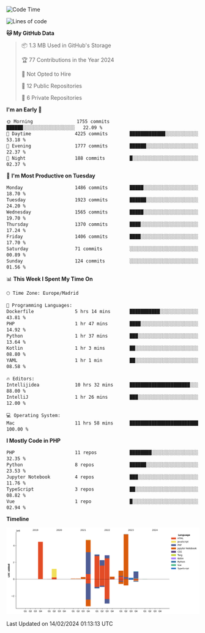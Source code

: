 <!--START_SECTION:waka-->
![Code Time](http://img.shields.io/badge/Code%20Time-41%20hrs%2057%20mins-blue)

![Lines of code](https://img.shields.io/badge/From%20Hello%20World%20I%27ve%20Written-26.3%20million%20lines%20of%20code-blue)

**🐱 My GitHub Data** 

> 📦 1.3 MB Used in GitHub's Storage 
 > 
> 🏆 77 Contributions in the Year 2024
 > 
> 🚫 Not Opted to Hire
 > 
> 📜 12 Public Repositories 
 > 
> 🔑 6 Private Repositories 
 > 
**I'm an Early 🐤** 

```text
🌞 Morning                1755 commits        ██████░░░░░░░░░░░░░░░░░░░   22.09 % 
🌆 Daytime                4225 commits        █████████████░░░░░░░░░░░░   53.18 % 
🌃 Evening                1777 commits        ██████░░░░░░░░░░░░░░░░░░░   22.37 % 
🌙 Night                  188 commits         █░░░░░░░░░░░░░░░░░░░░░░░░   02.37 % 
```
📅 **I'm Most Productive on Tuesday** 

```text
Monday                   1486 commits        █████░░░░░░░░░░░░░░░░░░░░   18.70 % 
Tuesday                  1923 commits        ██████░░░░░░░░░░░░░░░░░░░   24.20 % 
Wednesday                1565 commits        █████░░░░░░░░░░░░░░░░░░░░   19.70 % 
Thursday                 1370 commits        ████░░░░░░░░░░░░░░░░░░░░░   17.24 % 
Friday                   1406 commits        ████░░░░░░░░░░░░░░░░░░░░░   17.70 % 
Saturday                 71 commits          ░░░░░░░░░░░░░░░░░░░░░░░░░   00.89 % 
Sunday                   124 commits         ░░░░░░░░░░░░░░░░░░░░░░░░░   01.56 % 
```


📊 **This Week I Spent My Time On** 

```text
🕑︎ Time Zone: Europe/Madrid

💬 Programming Languages: 
Dockerfile               5 hrs 14 mins       ███████████░░░░░░░░░░░░░░   43.81 % 
PHP                      1 hr 47 mins        ████░░░░░░░░░░░░░░░░░░░░░   14.92 % 
Python                   1 hr 37 mins        ███░░░░░░░░░░░░░░░░░░░░░░   13.64 % 
Kotlin                   1 hr 3 mins         ██░░░░░░░░░░░░░░░░░░░░░░░   08.80 % 
YAML                     1 hr 1 min          ██░░░░░░░░░░░░░░░░░░░░░░░   08.58 % 

🔥 Editors: 
Intellijidea             10 hrs 32 mins      ██████████████████████░░░   88.00 % 
IntelliJ                 1 hr 26 mins        ███░░░░░░░░░░░░░░░░░░░░░░   12.00 % 

💻 Operating System: 
Mac                      11 hrs 58 mins      █████████████████████████   100.00 % 
```

**I Mostly Code in PHP** 

```text
PHP                      11 repos            ████████░░░░░░░░░░░░░░░░░   32.35 % 
Python                   8 repos             ██████░░░░░░░░░░░░░░░░░░░   23.53 % 
Jupyter Notebook         4 repos             ███░░░░░░░░░░░░░░░░░░░░░░   11.76 % 
TypeScript               3 repos             ██░░░░░░░░░░░░░░░░░░░░░░░   08.82 % 
Vue                      1 repo              █░░░░░░░░░░░░░░░░░░░░░░░░   02.94 % 
```



**Timeline**

![Lines of Code chart](https://raw.githubusercontent.com/danisoronellas/danisoronellas/main/assets/bar_graph.png)


 Last Updated on 14/02/2024 01:13:13 UTC
<!--END_SECTION:waka-->
